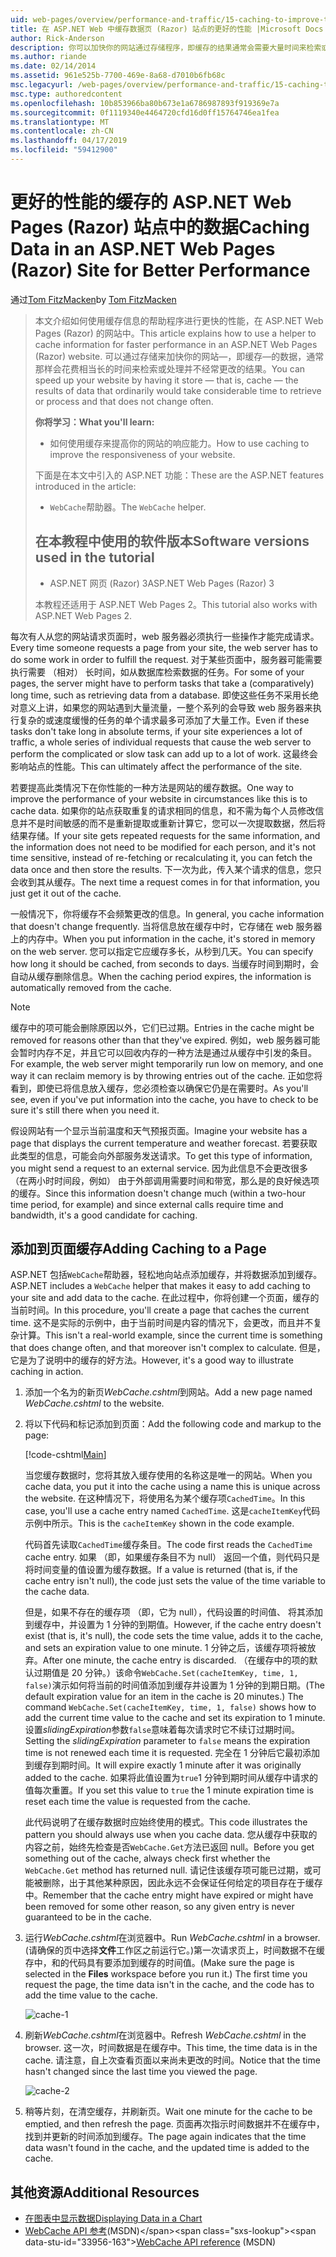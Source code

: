 ```yaml
---
uid: web-pages/overview/performance-and-traffic/15-caching-to-improve-the-performance-of-your-website
title: 在 ASP.NET Web 中缓存数据页 (Razor) 站点的更好的性能 |Microsoft Docs
author: Rick-Anderson
description: 你可以加快你的网站通过存储程序，即缓存的结果通常会需要大量时间来检索或处理的数据...
ms.author: riande
ms.date: 02/14/2014
ms.assetid: 961e525b-7700-469e-8a68-d7010b6fb68c
msc.legacyurl: /web-pages/overview/performance-and-traffic/15-caching-to-improve-the-performance-of-your-website
msc.type: authoredcontent
ms.openlocfilehash: 10b853966ba80b673e1a6786987893f919369e7a
ms.sourcegitcommit: 0f1119340e4464720cfd16d0ff15764746ea1fea
ms.translationtype: MT
ms.contentlocale: zh-CN
ms.lasthandoff: 04/17/2019
ms.locfileid: "59412900"
---
```

# <a name="caching-data-in-an-aspnet-web-pages-razor-site-for-better-performance"></a><span data-ttu-id="33956-103">更好的性能的缓存的 ASP.NET Web Pages (Razor) 站点中的数据</span><span class="sxs-lookup"><span data-stu-id="33956-103">Caching Data in an ASP.NET Web Pages (Razor) Site for Better Performance</span></span>

<span data-ttu-id="33956-104">通过[Tom FitzMacken](https://github.com/tfitzmac)</span><span class="sxs-lookup"><span data-stu-id="33956-104">by [Tom FitzMacken](https://github.com/tfitzmac)</span></span>

> <span data-ttu-id="33956-105">本文介绍如何使用缓存信息的帮助程序进行更快的性能，在 ASP.NET Web Pages (Razor) 的网站中。</span><span class="sxs-lookup"><span data-stu-id="33956-105">This article explains how to use a helper to cache information for faster performance in an ASP.NET Web Pages (Razor) website.</span></span> <span data-ttu-id="33956-106">可以通过存储来加快你的网站&#8212;，即缓存&#8212;的数据，通常那样会花费相当长的时间来检索或处理并不经常更改的结果。</span><span class="sxs-lookup"><span data-stu-id="33956-106">You can speed up your website by having it store &#8212; that is, cache &#8212; the results of data that ordinarily would take considerable time to retrieve or process and that does not change often.</span></span>
> 
> <span data-ttu-id="33956-107">**你将学习：**</span><span class="sxs-lookup"><span data-stu-id="33956-107">**What you'll learn:**</span></span> 
> 
> - <span data-ttu-id="33956-108">如何使用缓存来提高你的网站的响应能力。</span><span class="sxs-lookup"><span data-stu-id="33956-108">How to use caching to improve the responsiveness of your website.</span></span>
> 
> <span data-ttu-id="33956-109">下面是在本文中引入的 ASP.NET 功能：</span><span class="sxs-lookup"><span data-stu-id="33956-109">These are the ASP.NET features introduced in the article:</span></span>
> 
> - <span data-ttu-id="33956-110">`WebCache`帮助器。</span><span class="sxs-lookup"><span data-stu-id="33956-110">The `WebCache` helper.</span></span>
>   
> 
> ## <a name="software-versions-used-in-the-tutorial"></a><span data-ttu-id="33956-111">在本教程中使用的软件版本</span><span class="sxs-lookup"><span data-stu-id="33956-111">Software versions used in the tutorial</span></span>
> 
> 
> - <span data-ttu-id="33956-112">ASP.NET 网页 (Razor) 3</span><span class="sxs-lookup"><span data-stu-id="33956-112">ASP.NET Web Pages (Razor) 3</span></span>
>   
> 
> <span data-ttu-id="33956-113">本教程还适用于 ASP.NET Web Pages 2。</span><span class="sxs-lookup"><span data-stu-id="33956-113">This tutorial also works with ASP.NET Web Pages 2.</span></span>


<span data-ttu-id="33956-114">每次有人从您的网站请求页面时，web 服务器必须执行一些操作才能完成请求。</span><span class="sxs-lookup"><span data-stu-id="33956-114">Every time someone requests a page from your site, the web server has to do some work in order to fulfill the request.</span></span> <span data-ttu-id="33956-115">对于某些页面中，服务器可能需要执行需要 （相对） 长时间，如从数据库检索数据的任务。</span><span class="sxs-lookup"><span data-stu-id="33956-115">For some of your pages, the server might have to perform tasks that take a (comparatively) long time, such as retrieving data from a database.</span></span> <span data-ttu-id="33956-116">即使这些任务不采用长绝对意义上讲，如果您的网站遇到大量流量，一整个系列的会导致 web 服务器来执行复杂的或速度缓慢的任务的单个请求最多可添加了大量工作。</span><span class="sxs-lookup"><span data-stu-id="33956-116">Even if these tasks don't take long in absolute terms, if your site experiences a lot of traffic, a whole series of individual requests that cause the web server to perform the complicated or slow task can add up to a lot of work.</span></span> <span data-ttu-id="33956-117">这最终会影响站点的性能。</span><span class="sxs-lookup"><span data-stu-id="33956-117">This can ultimately affect the performance of the site.</span></span>

<span data-ttu-id="33956-118">若要提高此类情况下在你性能的一种方法是网站的缓存数据。</span><span class="sxs-lookup"><span data-stu-id="33956-118">One way to improve the performance of your website in circumstances like this is to cache data.</span></span> <span data-ttu-id="33956-119">如果你的站点获取重复的请求相同的信息，和不需为每个人员修改信息并不是时间敏感的而不是重新提取或重新计算它，您可以一次提取数据，然后将结果存储。</span><span class="sxs-lookup"><span data-stu-id="33956-119">If your site gets repeated requests for the same information, and the information does not need to be modified for each person, and it's not time sensitive, instead of re-fetching or recalculating it, you can fetch the data once and then store the results.</span></span> <span data-ttu-id="33956-120">下一次为此，传入某个请求的信息，您只会收到其从缓存。</span><span class="sxs-lookup"><span data-stu-id="33956-120">The next time a request comes in for that information, you just get it out of the cache.</span></span>

<span data-ttu-id="33956-121">一般情况下，你将缓存不会频繁更改的信息。</span><span class="sxs-lookup"><span data-stu-id="33956-121">In general, you cache information that doesn't change frequently.</span></span> <span data-ttu-id="33956-122">当将信息放在缓存中时，它存储在 web 服务器上的内存中。</span><span class="sxs-lookup"><span data-stu-id="33956-122">When you put information in the cache, it's stored in memory on the web server.</span></span> <span data-ttu-id="33956-123">您可以指定它应缓存多长，从秒到几天。</span><span class="sxs-lookup"><span data-stu-id="33956-123">You can specify how long it should be cached, from seconds to days.</span></span> <span data-ttu-id="33956-124">当缓存时间到期时，会自动从缓存删除信息。</span><span class="sxs-lookup"><span data-stu-id="33956-124">When the caching period expires, the information is automatically removed from the cache.</span></span>

> [!NOTE]
> <span data-ttu-id="33956-125">缓存中的项可能会删除原因以外，它们已过期。</span><span class="sxs-lookup"><span data-stu-id="33956-125">Entries in the cache might be removed for reasons other than that they've expired.</span></span> <span data-ttu-id="33956-126">例如，web 服务器可能会暂时内存不足，并且它可以回收内存的一种方法是通过从缓存中引发的条目。</span><span class="sxs-lookup"><span data-stu-id="33956-126">For example, the web server might temporarily run low on memory, and one way it can reclaim memory is by throwing entries out of the cache.</span></span> <span data-ttu-id="33956-127">正如您将看到，即使已将信息放入缓存，您必须检查以确保它仍是在需要时。</span><span class="sxs-lookup"><span data-stu-id="33956-127">As you'll see, even if you've put information into the cache, you have to check to be sure it's still there when you need it.</span></span>


<span data-ttu-id="33956-128">假设网站有一个显示当前温度和天气预报页面。</span><span class="sxs-lookup"><span data-stu-id="33956-128">Imagine your website has a page that displays the current temperature and weather forecast.</span></span> <span data-ttu-id="33956-129">若要获取此类型的信息，可能会向外部服务发送请求。</span><span class="sxs-lookup"><span data-stu-id="33956-129">To get this type of information, you might send a request to an external service.</span></span> <span data-ttu-id="33956-130">因为此信息不会更改很多 （在两小时时间段，例如） 由于外部调用需要时间和带宽，那么是的良好候选项的缓存。</span><span class="sxs-lookup"><span data-stu-id="33956-130">Since this information doesn't change much (within a two-hour time period, for example) and since external calls require time and bandwidth, it's a good candidate for caching.</span></span>

## <a name="adding-caching-to-a-page"></a><span data-ttu-id="33956-131">添加到页面缓存</span><span class="sxs-lookup"><span data-stu-id="33956-131">Adding Caching to a Page</span></span>

<span data-ttu-id="33956-132">ASP.NET 包括`WebCache`帮助器，轻松地向站点添加缓存，并将数据添加到缓存。</span><span class="sxs-lookup"><span data-stu-id="33956-132">ASP.NET includes a `WebCache` helper that makes it easy to add caching to your site and add data to the cache.</span></span> <span data-ttu-id="33956-133">在此过程中，你将创建一个页面，缓存的当前时间。</span><span class="sxs-lookup"><span data-stu-id="33956-133">In this procedure, you'll create a page that caches the current time.</span></span> <span data-ttu-id="33956-134">这不是实际的示例中，由于当前时间是内容的情况下，会更改，而且并不复杂计算。</span><span class="sxs-lookup"><span data-stu-id="33956-134">This isn't a real-world example, since the current time is something that does change often, and that moreover isn't complex to calculate.</span></span> <span data-ttu-id="33956-135">但是，它是为了说明中的缓存的好方法。</span><span class="sxs-lookup"><span data-stu-id="33956-135">However, it's a good way to illustrate caching in action.</span></span>

1. <span data-ttu-id="33956-136">添加一个名为的新页*WebCache.cshtml*到网站。</span><span class="sxs-lookup"><span data-stu-id="33956-136">Add a new page named *WebCache.cshtml* to the website.</span></span>
2. <span data-ttu-id="33956-137">将以下代码和标记添加到页面：</span><span class="sxs-lookup"><span data-stu-id="33956-137">Add the following code and markup to the page:</span></span>

    [!code-cshtml[Main](15-caching-to-improve-the-performance-of-your-website/samples/sample1.cshtml)]

    <span data-ttu-id="33956-138">当您缓存数据时，您将其放入缓存使用的名称这是唯一的网站。</span><span class="sxs-lookup"><span data-stu-id="33956-138">When you cache data, you put it into the cache using a name this is unique across the website.</span></span> <span data-ttu-id="33956-139">在这种情况下，将使用名为某个缓存项`CachedTime`。</span><span class="sxs-lookup"><span data-stu-id="33956-139">In this case, you'll use a cache entry named `CachedTime`.</span></span> <span data-ttu-id="33956-140">这是`cacheItemKey`代码示例中所示。</span><span class="sxs-lookup"><span data-stu-id="33956-140">This is the `cacheItemKey` shown in the code example.</span></span>

    <span data-ttu-id="33956-141">代码首先读取`CachedTime`缓存条目。</span><span class="sxs-lookup"><span data-stu-id="33956-141">The code first reads the `CachedTime` cache entry.</span></span> <span data-ttu-id="33956-142">如果 （即，如果缓存条目不为 null） 返回一个值，则代码只是将时间变量的值设置为缓存数据。</span><span class="sxs-lookup"><span data-stu-id="33956-142">If a value is returned (that is, if the cache entry isn't null), the code just sets the value of the time variable to the cache data.</span></span>

    <span data-ttu-id="33956-143">但是，如果不存在的缓存项 （即，它为 null），代码设置的时间值、 将其添加到缓存中，并设置为 1 分钟的到期值。</span><span class="sxs-lookup"><span data-stu-id="33956-143">However, if the cache entry doesn't exist (that is, it's null), the code sets the time value, adds it to the cache, and sets an expiration value to one minute.</span></span> <span data-ttu-id="33956-144">1 分钟之后，该缓存项将被放弃。</span><span class="sxs-lookup"><span data-stu-id="33956-144">After one minute, the cache entry is discarded.</span></span> <span data-ttu-id="33956-145">（在缓存中的项的默认过期值是 20 分钟。）该命令`WebCache.Set(cacheItemKey, time, 1, false)`演示如何将当前的时间值添加到缓存并设置为 1 分钟的到期日期。</span><span class="sxs-lookup"><span data-stu-id="33956-145">(The default expiration value for an item in the cache is 20 minutes.) The command `WebCache.Set(cacheItemKey, time, 1, false)` shows how to add the current time value to the cache and set its expiration to 1 minute.</span></span> <span data-ttu-id="33956-146">设置*slidingExpiration*参数`false`意味着每次请求时它不续订过期时间。</span><span class="sxs-lookup"><span data-stu-id="33956-146">Setting the *slidingExpiration* parameter to `false` means the expiration time is not renewed each time it is requested.</span></span> <span data-ttu-id="33956-147">完全在 1 分钟后它最初添加到缓存到期时间。</span><span class="sxs-lookup"><span data-stu-id="33956-147">It will expire exactly 1 minute after it was originally added to the cache.</span></span> <span data-ttu-id="33956-148">如果将此值设置为`true`1 分钟到期时间从缓存中请求的值每次重置。</span><span class="sxs-lookup"><span data-stu-id="33956-148">If you set this value to `true` the 1 minute expiration time is reset each time the value is requested from the cache.</span></span>

    <span data-ttu-id="33956-149">此代码说明了在缓存数据时应始终使用的模式。</span><span class="sxs-lookup"><span data-stu-id="33956-149">This code illustrates the pattern you should always use when you cache data.</span></span> <span data-ttu-id="33956-150">您从缓存中获取的内容之前，始终先检查是否`WebCache.Get`方法已返回 null。</span><span class="sxs-lookup"><span data-stu-id="33956-150">Before you get something out of the cache, always check first whether the `WebCache.Get` method has returned null.</span></span> <span data-ttu-id="33956-151">请记住该缓存项可能已过期，或可能被删除，出于其他某种原因，因此永远不会保证任何给定的项目存在于缓存中。</span><span class="sxs-lookup"><span data-stu-id="33956-151">Remember that the cache entry might have expired or might have been removed for some other reason, so any given entry is never guaranteed to be in the cache.</span></span>
3. <span data-ttu-id="33956-152">运行*WebCache.cshtml*在浏览器中。</span><span class="sxs-lookup"><span data-stu-id="33956-152">Run *WebCache.cshtml* in a browser.</span></span> <span data-ttu-id="33956-153">(请确保的页中选择**文件**工作区之前运行它。)第一次请求页上，时间数据不在缓存中，和的代码具有要添加到缓存的时间值。</span><span class="sxs-lookup"><span data-stu-id="33956-153">(Make sure the page is selected in the **Files** workspace before you run it.) The first time you request the page, the time data isn't in the cache, and the code has to add the time value to the cache.</span></span>

    ![cache-1](15-caching-to-improve-the-performance-of-your-website/_static/image1.jpg)
4. <span data-ttu-id="33956-155">刷新*WebCache.cshtml*在浏览器中。</span><span class="sxs-lookup"><span data-stu-id="33956-155">Refresh *WebCache.cshtml* in the browser.</span></span> <span data-ttu-id="33956-156">这一次，时间数据是在缓存中。</span><span class="sxs-lookup"><span data-stu-id="33956-156">This time, the time data is in the cache.</span></span> <span data-ttu-id="33956-157">请注意，自上次查看页面以来尚未更改的时间。</span><span class="sxs-lookup"><span data-stu-id="33956-157">Notice that the time hasn't changed since the last time you viewed the page.</span></span>

    ![cache-2](15-caching-to-improve-the-performance-of-your-website/_static/image2.jpg)
5. <span data-ttu-id="33956-159">稍等片刻，在清空缓存，并刷新页。</span><span class="sxs-lookup"><span data-stu-id="33956-159">Wait one minute for the cache to be emptied, and then refresh the page.</span></span> <span data-ttu-id="33956-160">页面再次指示时间数据并不在缓存中，找到并更新的时间添加到缓存。</span><span class="sxs-lookup"><span data-stu-id="33956-160">The page again indicates that the time data wasn't found in the cache, and the updated time is added to the cache.</span></span>

<a id="Additional_Resources"></a>
## <a name="additional-resources"></a><span data-ttu-id="33956-161">其他资源</span><span class="sxs-lookup"><span data-stu-id="33956-161">Additional Resources</span></span>


- [<span data-ttu-id="33956-162">在图表中显示数据</span><span class="sxs-lookup"><span data-stu-id="33956-162">Displaying Data in a Chart</span></span>](https://go.microsoft.com/fwlink/?LinkId=202895)
- <span data-ttu-id="33956-163">[WebCache API 参考](https://msdn.microsoft.com/library/system.web.helpers.webcache(v=vs.99).aspx)(MSDN)</span><span class="sxs-lookup"><span data-stu-id="33956-163">[WebCache API reference](https://msdn.microsoft.com/library/system.web.helpers.webcache(v=vs.99).aspx) (MSDN)</span></span>
